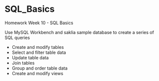 # SQL_Basics
Homework Week 10 - SQL Basics

Use MySQL Workbench and saklia sample database to create a series of SQL queries

* Create and modify tables
* Select and filter table data
* Update table data
* Join tables
* Group and order table data
* Create and modify views
